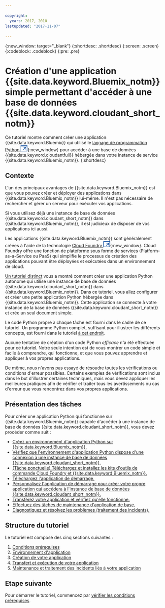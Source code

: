 ```yaml
---

copyright:
  years: 2017, 2018
lastupdated: "2017-11-07"

---
```


{:new_window: target="_blank"}
{:shortdesc: .shortdesc}
{:screen: .screen}
{:codeblock: .codeblock}
{:pre: .pre}

<!-- Acrolinx: 2017-01-10 -->

# Création d'une application {{site.data.keyword.Bluemix_notm}} simple permettant d'accéder à une base de données {{site.data.keyword.cloudant_short_notm}}

Ce tutoriel montre comment créer une application
{{site.data.keyword.Bluemix}} qui utilisé le [langage de programmation Python ![Icône de lien externe](../images/launch-glyph.svg "Icône de lien externe")](https://www.python.org/){:new_window} pour accéder à une base de données
{{site.data.keyword.cloudantfull}} hébergée dans votre instance de service {{site.data.keyword.Bluemix_notm}}.
{:shortdesc}

## Contexte

L'un des principaux avantages de {{site.data.keyword.Bluemix_notm}} est que vous pouvez créer et déployer des applications dans {{site.data.keyword.Bluemix_notm}} lui-même.
Il n'est pas nécessaire de rechercher et gérer un serveur pour exécuter vos applications.

Si vous utilisez déjà une instance de base de données {{site.data.keyword.cloudant_short_notm}} dans {{site.data.keyword.Bluemix_notm}}, il est judicieux de disposer de vos applications ici aussi.

Les applications {{site.data.keyword.Bluemix_notm}} sont généralement créées à l'aide de la technologie [Cloud Foundry ![Icône de lien externe](../images/launch-glyph.svg "Icône de lien externe")](https://en.wikipedia.org/wiki/Cloud_Foundry){:new_window}.
Cloud Foundry offre une fonction de plateforme sous forme de services (Platform-as-a-Service ou PaaS) qui simplifie le processus de création des applications pouvant être déployées et exécutées dans un environnement de cloud.

[Un tutoriel distinct](create_database.html) vous a montré comment créer une application Python autonome qui utilise une instance de base de données {{site.data.keyword.cloudant_short_notm}} dans {{site.data.keyword.Bluemix_notm}}.
Dans ce tutoriel, vous allez configurer et créer une petite application Python hébergée dans {{site.data.keyword.Bluemix_notm}}.
Cette application se connecte à votre instance de la base de données {{site.data.keyword.cloudant_short_notm}} et crée un seul document simple.

Le code Python propre à chaque tâche est fourni dans le cadre de ce tutoriel.
Un programme Python complet, suffisant pour illustrer les différents concepts, est fourni
dans le tutoriel [à cet endroit](create_bmxapp_createapp.html#complete-listing).

Aucune tentative de création d'un code Python _efficace_ n'a été
effectuée pour ce tutoriel.
Notre seule intention est de vous montrer un code simple et facile à comprendre, qui
fonctionne, et que vous pouvez apprendre et appliquer à vos propres applications.

De même, nous n'avons pas essayé de résoudre toutes les vérifications ou conditions d'erreur possibles.
Certains exemples de vérifications sont inclus dans le but d'illustrer certaines
techniques, mais vous devez appliquer les meilleures pratiques afin de vérifier et
traiter tous les avertissements ou cas d'erreur que vous rencontrez dans vos propres applications.

## Présentation des tâches

Pour créer une application Python qui fonctionne sur
{{site.data.keyword.Bluemix_notm}} capable d'accéder à une instance de base de
données {{site.data.keyword.cloudant_short_notm}}, vous devez procéder comme suit :

-   [Créez un environnement d'application Python sur {{site.data.keyword.Bluemix_notm}}.](create_bmxapp_appenv.html#creating)
-   [Vérifiez que l'environnement d'application Python dispose d'une connexion à une instance de base de données {{site.data.keyword.cloudant_short_notm}}.](create_bmxapp_appenv.html#connecting)
-   [(Tâche ponctuelle) Téléchargez et installez les kits d'outils de commande Cloud Foundry et {{site.data.keyword.Bluemix_notm}}.](create_bmxapp_appenv.html#toolkits)
-   [Téléchargez l'application de démarrage.](create_bmxapp_appenv.html#starter)
-   [Personnalisez l'application de démarrage pour créer votre propre application qui accédera à l'instance de base de données {{site.data.keyword.cloudant_short_notm}}.](create_bmxapp_createapp.html#theApp)
-   [Transférez votre application et vérifiez qu'elle fonctionne.](create_bmxapp_upload.html#uploading)
-   [Effectuez des tâches de maintenance d'application de base.](create_bmxapp_maintain.html#maintenance)
-   [Diagnostiquez et résolvez les problèmes (traitement des incidents).](create_bmxapp_maintain.html#troubleshooting)

## Structure du tutoriel

Le tutoriel est composé des cinq sections suivantes :

1.  [Conditions prérequises](create_bmxapp_prereq.html)
2.  [Environnement d'application](create_bmxapp_appenv.html)
3.  [Création de votre application](create_bmxapp_createapp.html)
4.  [Transfert et exécution de votre application](create_bmxapp_upload.html)
5.  [Maintenance et traitement des incidents liés à votre application](create_bmxapp_maintain.html)

## Etape suivante

Pour démarrer le tutoriel, commencez par [vérifier les conditions prérequises](create_bmxapp_prereq.html).

